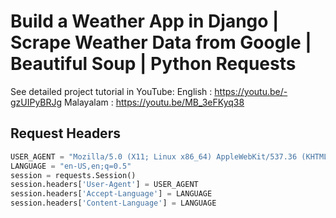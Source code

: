 # Build a Weather App in Django | Scrape Weather Data from Google | Beautiful Soup | Python Requests
See detailed project tutorial in YouTube:
English : https://youtu.be/-gzUIPyBRJg
Malayalam : https://youtu.be/MB_3eFKyq38

## Request Headers

```python
USER_AGENT = "Mozilla/5.0 (X11; Linux x86_64) AppleWebKit/537.36 (KHTML, like Gecko) Chrome/44.0.2403.157 Safari/537.36"
LANGUAGE = "en-US,en;q=0.5"
session = requests.Session()
session.headers['User-Agent'] = USER_AGENT
session.headers['Accept-Language'] = LANGUAGE
session.headers['Content-Language'] = LANGUAGE
```
